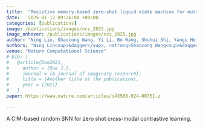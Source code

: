 ```yaml
---
title:  "Resistive memory-based zero-shot liquid state machine for multimodal event data learning"
date:   2025-01-12 09:26:00 +00:00
categories: [publications]
image: /publications/images/ncs_2025.jpg
image_onhover: /publications/images/ncs_2025.jpg
author: "Ning Lin, Shaocong Wang, Yi Li, Bo Wang, Shuhui Shi, Yangu He, Woyu Zhang, Yifei Yu, Yue Zhang, Xiaojuan Qi, Xiaoming Chen, Hao Jiang, Xumeng Zhang, Peng Lin, Xiaoxin Xu, Qi Liu, Zhongrui Wang, Dashan Shang, Ming Liu"
authors: "Ning Lin<sup>&dagger</sup>, <strong>Shaocong Wang<sup>&dagger</sup></strong> (co-first author), Yi Li<sup>&dagger</sup>, Bo Wang, Shuhui Shi, Yangu He, Woyu Zhang, Yifei Yu, Yue Zhang, Xiaojuan Qi, Xiaoming Chen, Hao Jiang, Xumeng Zhang, Peng Lin, Xiaoxin Xu, Qi Liu, Zhongrui Wang*, Dashan Shang*, Ming Liu"
venue: "Nature Computational Science"
# bib: |
#   @article{Doe2021,
#     author = {Doe J.},
#     journal = {A journal of imaginary research},
#     title = {Another title of the publication},
#     year = {2021}
#   }
paper: https://www.nature.com/articles/s43588-024-00751-z

---
```

A CIM-based random SNN for zero shot cross-modal contrastive learning.
